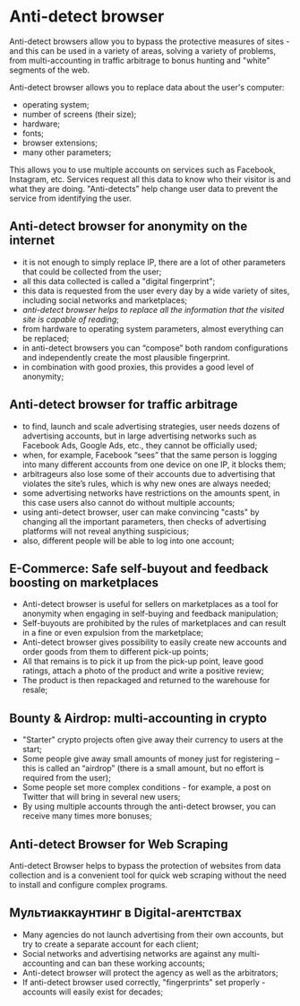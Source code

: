 # Anti-detect browser

Anti-detect browsers allow you to bypass the protective measures of sites - and this can be used in a variety of areas, solving a variety of problems, from multi-accounting 
in traffic arbitrage to bonus hunting and "white" segments of the web.

Anti-detect browser allows you to replace data about the user's computer:

- operating system;
- number of screens (their size);
- hardware;
- fonts;
- browser extensions;
- many other parameters;

This allows you to use multiple accounts on services such as Facebook, Instagram, etc. Services request all this data to know who their visitor is and what they are doing.
"Anti-detects" help change user data to prevent the service from identifying the user.

## Anti-detect browser for anonymity on the internet

- it is not enough to simply replace IP, there are a lot of other parameters that could be collected from the user;
- all this data collected is called a "digital fingerprint";
- this data is requested from the user every day by a wide variety of sites, including social networks and marketplaces;
- *anti-detect browser helps to replace all the information that the visited site is capable of reading*;
- from hardware to operating system parameters, almost everything can be replaced;
- in anti-detect browsers you can “compose” both random configurations and independently create the most plausible fingerprint.
- in combination with good proxies, this provides a good level of anonymity;

## Anti-detect browser for traffic arbitrage

- to find, launch and scale advertising strategies, user needs dozens of advertising accounts, but in large advertising networks such as Facebook Ads, Google Ads, etc., they cannot be officially used;
- when, for example, Facebook “sees” that the same person is logging into many different accounts from one device on one IP, it blocks them;
- arbitrageurs also lose some of their accounts due to advertising that violates the site’s rules, which is why new ones are always needed;
- some advertising networks have restrictions on the amounts spent, in this case users also cannot do without multiple accounts;
- using anti-detect browser, user can make convincing "casts" by changing all the important parameters, then checks of advertising platforms will not reveal anything suspicious;
- also, different people will be able to log into one account;

## E-Commerce: Safe self-buyout and feedback boosting on marketplaces

- Anti-detect browser is useful for sellers on marketplaces as a tool for anonymity when engaging in self-buying and feedback manipulation;
- Self-buyouts are prohibited by the rules of marketplaces and can result in a fine or even expulsion from the marketplace;
- Anti-detect browser gives possibility to easily create new accounts and order goods from them to different pick-up points;
- All that remains is to pick it up from the pick-up point, leave good ratings, attach a photo of the product and write a positive review;
- The product is then repackaged and returned to the warehouse for resale;

## Bounty & Airdrop: multi-accounting in crypto

- "Starter" crypto projects often give away their currency to users at the start;
- Some people give away small amounts of money just for registering – this is called an “airdrop” (there is a small amount, but no effort is required from the user);
- Some people set more complex conditions - for example, a post on Twitter that will bring in several new users;
- By using multiple accounts through the anti-detect browser, you can receive many times more bonuses;

## Anti-detect Browser for Web Scraping

Anti-detect Browser helps to bypass the protection of websites from data collection and is a convenient tool for quick web scraping without the need to install and configure 
complex programs.

## Мультиаккаунтинг в Digital-агентствах

- Many agencies do not launch advertising from their own accounts, but try to create a separate account for each client;
- Social networks and advertising networks are against any multi-accounting and can ban these working accounts;
- Anti-detect browser will protect the agency as well as the arbitrators;
- If anti-detect browser used correctly, "fingerprints" set properly - accounts will easily exist for decades;
